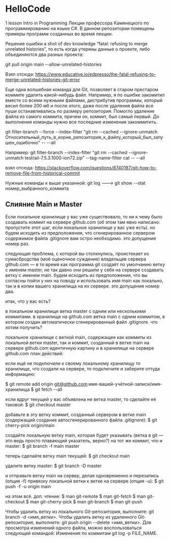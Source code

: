 # HelloCode
1 lesson Intro in Programming
Лекции профессора Камянецкого по программированию на языке C#. 
В данном репозитории помещены примеры программ созданных во время лекции.

Решение ошибки a shot of dev knowledge “fatal: refusing to merge unrelated histories”, то есть когда утеряны данные о проекте, либо объединяются два разных проекта: 

git pull origin main --allow-unrelated-histories

Взял отсюда: https://www.educative.io/edpresso/the-fatal-refusing-to-merge-unrelated-histories-git-error

Еще одна волшебная команда для Git, позволяет в старом престаром коммите удалить какой-нибудь файл. Например, я по ошибке закомитил вместе со всеми нужными файлами, дистрибутив программы, который весил более 200 мб и после этого, даже после удаления файла все пуши останавливались по размеру репозитория. Помогло удаление файла из самого коммита, причем он, коммит, был самый первый. До выполнения команды нужно все последние изменения закоммитить.

git filter-branch --force --index-filter "git rm --cached --ignore-unmatch Относительный_путь_в_корне_репозитория_к_файлу_который_был_запушен_ошибочно" -- --all

Например:
git filter-branch --index-filter "git rm --cached --ignore-unmatch testrail-7.5.3.1000-ion72.zip" --tag-name-filter cat -- --all


взял отсюда: https://stackoverflow.com/questions/8740187/git-how-to-remove-file-from-historical-commit

Нужные команды к выше указанной: git log  ---> git show --stat номер_выбранного_коммита


## Слияние Main и Master
Если локальное хранилище у вас уже существовало, то ни к чему было создавать коммит на сервере github.com (об этом там явно написано: пропустите этот шаг, если локальное хранилище у вас уже есть). но будем исходить из предположения, что сгенерированное сервером содержимое файла .gitignore вам остро необходимо. это допущение номер раз.

следующая проблема, с которой вы столкнулись, проистекает из сумасбродства (моё оценочное суждение) владельцев сервера github.com — в то время как программа git создаёт по умолчанию ветку с именем master, не так давно они решили у себя на сервере создавать ветку с именем main. будем исходить из предположения, что вы согласны пойти у них на поводу и использовать имя main как локально, так и в копии вашего хранилища на их сервере. это допущение номер два.

итак, что у вас есть?

в локальном хранилище ветка master с одним или несколькими коммитами.
в хранилище на github.com ветка main с одним коммитом, в котором создан автоматически сгенерированный файл .gitignore.
что хотим получить?

локальное хранилище с веткой main, содержащее как коммиты из локальной ветки master, так и коммит, созданный в ветке main на сервере github.com
идентичную картину и в хранилище на сервере github.com
план действий:

если ещё не подключили к своему локальному хранилищу то хранилище, что создали на сервере, то подключите и заберите оттуда информацию:

$ git remote add origin git@github.com:имя-вашей-учётной-записи/имя-хранилища
$ git fetch --all

если вдруг текущей у вас объявлена не ветка master, то сделайте её таковой:
$ git checkout master

добавьте в эту ветку коммит, созданный сервером в ветке main (содержащий создание автосгенерированного файла .gitignore):
$ git cherry-pick origin/main

создайте локальную ветку main, которая будет указывать (ветка в git — это ведь просто плавающий указатель, верно?) на тот же коммит, что и master:
$ git branch -f main master

теперь сделайте ветку main текущей:
$ git checkout main

удалите ветку master:
$ git branch -D master

и отправьте ветку main на сервер, делая одновременно и перезапись (опция -f) привязку локальной ветки к ветке на сервере (опция -u):
$ git push -f -u origin main

на этом всё. доп. чтение:
$ man git-remote
$ man git-fetch
$ man git-checkout
$ man git-cherry-pick
$ man git-branch
$ man git-push


Чтобы удалить ветку из локального Git-репозитория, выполните: git branch -d <имя_ветки>. Чтобы удалить ветку из удаленного Git-репозитория, выполните: git push origin --delete <имя_ветки>. Для просмотра изменений одного файла, можно воспользоваться следующей командой: Изменения по коммитам git log -p FILE_NAME.



